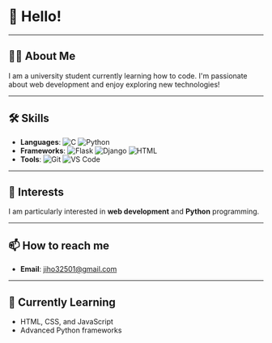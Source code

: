 # 👋 Hello!
---

## 👨‍💻 About Me

I am a university student currently learning how to code. I'm passionate about web development and enjoy exploring new technologies!

---

## 🛠️ Skills

- **Languages**: ![C](https://img.shields.io/badge/-C-A8B9CC?style=flat-square&logo=c&logoColor=ffffff) ![Python](https://img.shields.io/badge/-Python-3776AB?style=flat-square&logo=python&logoColor=ffffff)
- **Frameworks**: ![Flask](https://img.shields.io/badge/-Flask-000000?style=flat-square&logo=flask&logoColor=ffffff) ![Django](https://img.shields.io/badge/-Django-092E20?style=flat-square&logo=django&logoColor=ffffff) ![HTML](https://img.shields.io/badge/-HTML-E34F26?style=flat-square&logo=html5&logoColor=ffffff)
- **Tools**: ![Git](https://img.shields.io/badge/-Git-F05032?style=flat-square&logo=git&logoColor=ffffff) ![VS Code](https://img.shields.io/badge/-VS%20Code-007ACC?style=flat-square&logo=visual-studio-code&logoColor=ffffff)

---

## 🎯 Interests

I am particularly interested in **web development** and **Python** programming.

---

## 📫 How to reach me

- **Email**: jiho32501@gmail.com

---

## 🌱 Currently Learning

- HTML, CSS, and JavaScript
- Advanced Python frameworks
